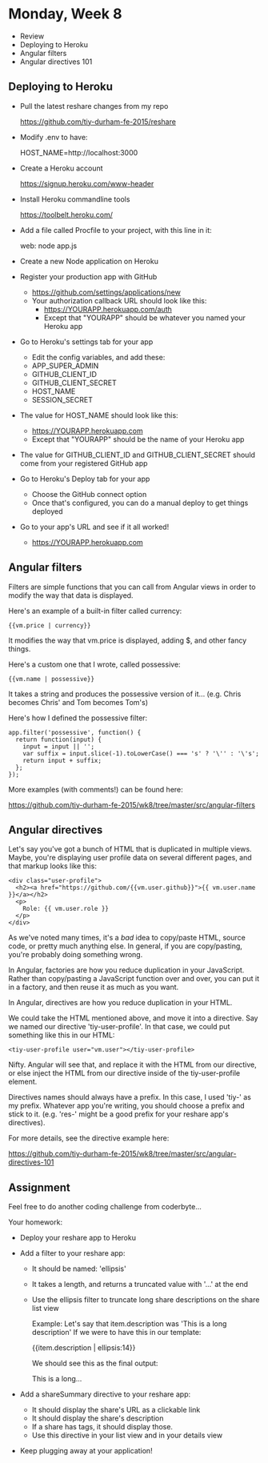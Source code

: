 # Monday, Week 8

- Review
- Deploying to Heroku
- Angular filters
- Angular directives 101

## Deploying to Heroku

- Pull the latest reshare changes from my repo

    https://github.com/tiy-durham-fe-2015/reshare

- Modify .env to have:

    HOST_NAME=http://localhost:3000

- Create a Heroku account

    https://signup.heroku.com/www-header

- Install Heroku commandline tools

    https://toolbelt.heroku.com/

- Add a file called Procfile to your project, with this line in it:

    web: node app.js

- Create a new Node application on Heroku
- Register your production app with GitHub
  - https://github.com/settings/applications/new
  - Your authorization callback URL should look like this:
    - https://YOURAPP.herokuapp.com/auth
    - Except that "YOURAPP" should be whatever you named your Heroku app
- Go to Heroku's settings tab for your app
  - Edit the config variables, and add these:
  - APP_SUPER_ADMIN
  - GITHUB_CLIENT_ID
  - GITHUB_CLIENT_SECRET
  - HOST_NAME
  - SESSION_SECRET
- The value for HOST_NAME should look like this:
  - https://YOURAPP.herokuapp.com
  - Except that "YOURAPP" should be the name of your Heroku app
- The value for GITHUB_CLIENT_ID and GITHUB_CLIENT_SECRET should come from
your registered GitHub app
- Go to Heroku's Deploy tab for your app
  - Choose the GitHub connect option
  - Once that's configured, you can do a manual deploy to get things deployed
- Go to your app's URL and see if it all worked!
  - https://YOURAPP.herokuapp.com

## Angular filters

Filters are simple functions that you can call from Angular views in order
to modify the way that data is displayed.

Here's an example of a built-in filter called currency:

    {{vm.price | currency}}

It modifies the way that vm.price is displayed, adding $, and
other fancy things.

Here's a custom one that I wrote, called possessive:

    {{vm.name | possessive}}

It takes a string and produces the possessive version of it...
(e.g. Chris becomes Chris' and Tom becomes Tom's)

Here's how I defined the possessive filter:

    app.filter('possessive', function() {
      return function(input) {
        input = input || '';
        var suffix = input.slice(-1).toLowerCase() === 's' ? '\'' : '\'s';
        return input + suffix;
      };
    });

More examples (with comments!) can be found here:

https://github.com/tiy-durham-fe-2015/wk8/tree/master/src/angular-filters

## Angular directives

Let's say you've got a bunch of HTML that is duplicated in multiple views.
Maybe, you're displaying user profile data on several different pages, and
that markup looks like this:

    <div class="user-profile">
      <h2><a href="https://github.com/{{vm.user.github}}">{{ vm.user.name }}</a></h2>
      <p>
        Role: {{ vm.user.role }}
      </p>
    </div>

As we've noted many times, it's a *bad* idea to copy/paste HTML, source code,
or pretty much anything else. In general, if you are copy/pasting, you're
probably doing something wrong.

In Angular, factories are how you reduce duplication in your JavaScript. Rather
than copy/pasting a JavaScript function over and over, you can put it in a
factory, and then reuse it as much as you want.

In Angular, directives are how you reduce duplication in your HTML.

We could take the HTML mentioned above, and move it into a directive. Say we
named our directive 'tiy-user-profile'. In that case, we could put something
like this in our HTML:

    <tiy-user-profile user="vm.user"></tiy-user-profile>

Nifty. Angular will see that, and replace it with the HTML from our directive,
or else inject the HTML from our directive inside of the tiy-user-profile
element.

Directives names should always have a prefix. In this case, I used 'tiy-' as my
prefix. Whatever app you're writing, you should choose a prefix and stick to
it. (e.g. 'res-' might be a good prefix for your reshare app's directives).

For more details, see the directive example here:

https://github.com/tiy-durham-fe-2015/wk8/tree/master/src/angular-directives-101

## Assignment

Feel free to do another coding challenge from coderbyte...

Your homework:

- Deploy your reshare app to Heroku

- Add a filter to your reshare app:
  - It should be named: 'ellipsis'
  - It takes a length, and returns a truncated value with '...' at the end
  - Use the ellipsis filter to truncate long share descriptions on the share
  list view

    Example: Let's say that item.description was 'This is a long description'
    If we were to have this in our template:

    {{item.description | ellipsis:14}}

    We should see this as the final output:

    This is a long...

- Add a shareSummary directive to your reshare app:
  - It should display the share's URL as a clickable link
  - It should display the share's description
  - If a share has tags, it should display those.
  - Use this directive in your list view and in your details view

- Keep plugging away at your application!
